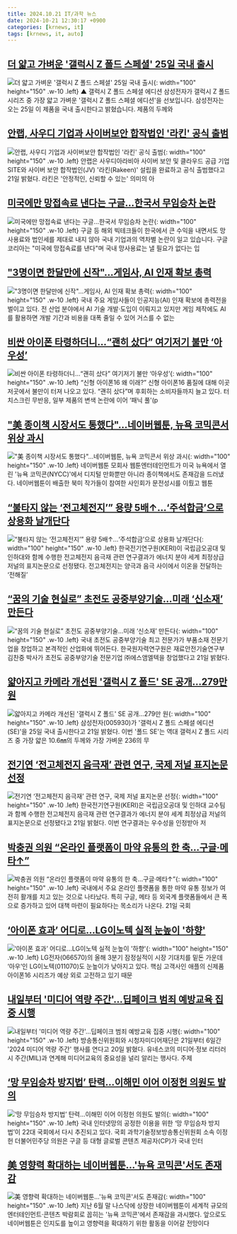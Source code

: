 ```yaml
---
title: 2024.10.21 IT/과학 뉴스
date: 2024-10-21 12:30:17 +0900
categories: [krnews, it]
tags: [krnews, it, auto]
---
```

## [더 얇고 가벼운 '갤럭시 Z 폴드 스페셜' 25일 국내 출시](https://n.news.naver.com/mnews/article/055/0001199051)

![더 얇고 가벼운 '갤럭시 Z 폴드 스페셜' 25일 국내 출시](https://mimgnews.pstatic.net/image/origin/055/2024/10/21/1199051.jpg?type=nf220_150){: width="100" height="150" .w-10 .left}
▲ 갤럭시 Z 폴드 스페셜 에디션 삼성전자가 갤럭시 Z 폴드 시리즈 중 가장 얇고 가벼운 '갤럭시 Z 폴드 스페셜 에디션'을 선보입니다. 삼성전자는 오는 25일 이 제품을 국내 출시한다고 밝혔습니다. 제품의 두께와

## [안랩, 사우디 기업과 사이버보안 합작법인 '라킨' 공식 출범](https://n.news.naver.com/mnews/article/277/0005487150)

![안랩, 사우디 기업과 사이버보안 합작법인 '라킨' 공식 출범](https://mimgnews.pstatic.net/image/origin/277/2024/10/21/5487150.jpg?type=nf220_150){: width="100" height="150" .w-10 .left}
안랩은 사우디아라비아 사이버 보안 및 클라우드 공급 기업 SITE와 사이버 보안 합작법인(JV) '라킨(Rakeen)' 설립을 완료하고 공식 출범했다고 21일 밝혔다. 라킨은 '안정적인, 신뢰할 수 있는' 의미의 아

## [미국에만 망접속료 낸다는 구글…한국서 무임승차 논란](https://n.news.naver.com/mnews/article/422/0000688121)

![미국에만 망접속료 낸다는 구글…한국서 무임승차 논란](https://mimgnews.pstatic.net/image/origin/422/2024/10/20/688121.jpg?type=nf220_150){: width="100" height="150" .w-10 .left}
구글 등 해외 빅테크들이 한국에서 큰 수익을 내면서도 망 사용료와 법인세를 제대로 내지 않아 국내 기업과의 역차별 논란이 일고 있습니다. 구글코리아는 "미국에 망접속료를 낸다"며 국내 망사용료는 낼 필요가 없다는 입

## ["3명이면 한달만에 신작"…게임사, AI 인재 확보 총력](https://n.news.naver.com/mnews/article/011/0004404728)

!["3명이면 한달만에 신작"…게임사, AI 인재 확보 총력](https://mimgnews.pstatic.net/image/origin/011/2024/10/20/4404728.jpg?type=nf220_150){: width="100" height="150" .w-10 .left}
국내 주요 게임사들이 인공지능(AI) 인재 확보에 총력전을 벌이고 있다. 전 산업 분야에서 AI 기술 개발·도입이 이뤄지고 있지만 게임 제작에도 AI를 활용하면 개발 기간과 비용을 대폭 줄일 수 있어 거스를 수 없는

## [비싼 아이폰 타령하더니…“괜히 샀다” 여기저기 불만 ‘아우성’](https://n.news.naver.com/mnews/article/016/0002376369)

![비싼 아이폰 타령하더니…“괜히 샀다” 여기저기 불만 ‘아우성’](https://mimgnews.pstatic.net/image/origin/016/2024/10/20/2376369.jpg?type=nf220_150){: width="100" height="150" .w-10 .left}
“신형 아이폰16 왜 이래?” 신형 아이폰16 품질에 대해 이곳 저곳에서 불만이 터져 나오고 있다. “괜히 샀다”며 후회하는 소비자들까지 늘고 있다. 터치스크린 무반응, 일부 제품의 변색 논란에 이어 ‘패닉 풀'(p

## ["美 종이책 시장서도 통했다"…네이버웹툰, 뉴욕 코믹콘서 위상 과시](https://n.news.naver.com/mnews/article/003/0012850530)

!["美 종이책 시장서도 통했다"…네이버웹툰, 뉴욕 코믹콘서 위상 과시](https://mimgnews.pstatic.net/image/origin/003/2024/10/20/12850530.jpg?type=nf220_150){: width="100" height="150" .w-10 .left}
네이버웹툰 모회사 웹툰엔터테인먼트가 미국 뉴욕에서 열린 '뉴욕 코믹콘(NYCC)'에서 디지털 만화뿐만 아니라 종이책에서도 존재감을 드러냈다. 네이버웹툰이 배출한 북미 작가들이 참여한 사인회가 문전성시를 이뤘고 웹툰

## [“불타지 않는 ‘전고체전지’” 용량 5배↑…‘주석합금’으로 상용화 날개단다](https://n.news.naver.com/mnews/article/016/0002376532)

![“불타지 않는 ‘전고체전지’” 용량 5배↑…‘주석합금’으로 상용화 날개단다](https://mimgnews.pstatic.net/image/origin/016/2024/10/21/2376532.jpg?type=nf220_150){: width="100" height="150" .w-10 .left}
한국전기연구원(KERI)이 국립금오공대 및 인하대와 함께 수행한 전고체전지 음극재 관련 연구결과가 에너지 분야 세계 최정상급 저널의 표지논문으로 선정됐다. 전고체전지는 양극과 음극 사이에서 이온을 전달하는 ‘전해질’

## [“꿈의 기술 현실로” 초전도 공중부양기술…미래 ‘신소재’ 만든다](https://n.news.naver.com/mnews/article/016/0002376469)

![“꿈의 기술 현실로” 초전도 공중부양기술…미래 ‘신소재’ 만든다](https://mimgnews.pstatic.net/image/origin/016/2024/10/21/2376469.jpg?type=nf220_150){: width="100" height="150" .w-10 .left}
국내 초전도 공중부양기술 최고 전문가가 부품소재 전문기업을 창업하고 본격적인 산업화에 뛰어든다. 한국원자력연구원은 재료안전기술연구부 김찬중 박사가 초전도 공중부양기술 전문기업 ㈜에스앰엘텍을 창업했다고 21일 밝혔다.

## [얇아지고 카메라 개선된 '갤럭시 Z 폴드' SE 공개…279만 원](https://n.news.naver.com/mnews/article/421/0007856256)

![얇아지고 카메라 개선된 '갤럭시 Z 폴드' SE 공개…279만 원](https://mimgnews.pstatic.net/image/origin/421/2024/10/21/7856256.jpg?type=nf220_150){: width="100" height="150" .w-10 .left}
삼성전자(005930)가 '갤럭시 Z 폴드 스페셜 에디션(SE)'을 25일 국내 출시한다고 21일 밝혔다. 이번 '폴드 SE'는 역대 갤럭시 Z 폴드 시리즈 중 가장 얇은 10.6㎜의 두께와 가장 가벼운 236의 무

## [전기연 ‘전고체전지 음극재’ 관련 연구, 국제 저널 표지논문 선정](https://n.news.naver.com/mnews/article/119/0002883691)

![전기연 ‘전고체전지 음극재’ 관련 연구, 국제 저널 표지논문 선정](https://mimgnews.pstatic.net/image/origin/119/2024/10/21/2883691.jpg?type=nf220_150){: width="100" height="150" .w-10 .left}
한국전기연구원(KERI)은 국립금오공대 및 인하대 교수팀과 함께 수행한 전고체전지 음극재 관련 연구결과가 에너지 분야 세계 최정상급 저널의 표지논문으로 선정됐다고 21일 밝혔다. 이번 연구결과는 우수성을 인정받아 저

## [박충권 의원 “온라인 플랫폼이 마약 유통의 한 축…구글·메타↑”](https://n.news.naver.com/mnews/article/030/0003249369)

![박충권 의원 “온라인 플랫폼이 마약 유통의 한 축…구글·메타↑”](https://mimgnews.pstatic.net/image/origin/030/2024/10/21/3249369.jpg?type=nf220_150){: width="100" height="150" .w-10 .left}
국내에서 주요 온라인 플랫폼을 통한 마약 유통 정보가 여전히 활개를 치고 있는 것으로 나타났다. 특히 구글, 메타 등 외국계 플랫폼들에서 큰 폭으로 증가하고 있어 대책 마련이 필요하다는 목소리가 나온다. 21일 국회

## [‘아이폰 효과’ 어디로…LG이노텍 실적 눈높이 '하향'](https://n.news.naver.com/mnews/article/018/0005863650)

![‘아이폰 효과’ 어디로…LG이노텍 실적 눈높이 '하향'](https://mimgnews.pstatic.net/image/origin/018/2024/10/20/5863650.jpg?type=nf220_150){: width="100" height="150" .w-10 .left}
LG전자(066570)의 올해 3분기 잠정실적이 시장 기대치를 밑돈 가운데 ‘아우’인 LG이노텍(011070)도 눈높이가 낮아지고 있다. 핵심 고객사인 애플의 신제품 아이폰16 시리즈가 예상 외로 고전하고 있기 때문

## [내일부터 '미디어 역량 주간'…딥페이크 범죄 예방교육 집중 시행](https://n.news.naver.com/mnews/article/421/0007855222)

![내일부터 '미디어 역량 주간'…딥페이크 범죄 예방교육 집중 시행](https://mimgnews.pstatic.net/image/origin/421/2024/10/20/7855222.jpg?type=nf220_150){: width="100" height="150" .w-10 .left}
방송통신위원회와 시청자미디어재단은 21일부터 6일간 '2024 미디어 역량 주간' 행사를 연다고 20일 밝혔다. 유네스코의 미디어·정보 리터러시 주간(MIL)과 연계해 미디어교육의 중요성을 널리 알리는 행사다. 주제

## [‘망 무임승차 방지법’ 탄력…이해민 이어 이정헌 의원도 발의](https://n.news.naver.com/mnews/article/018/0005864330)

![‘망 무임승차 방지법’ 탄력…이해민 이어 이정헌 의원도 발의](https://mimgnews.pstatic.net/image/origin/018/2024/10/21/5864330.jpg?type=nf220_150){: width="100" height="150" .w-10 .left}
국내 인터넷망의 공정한 이용을 위한 ‘망 무임승차 방지법’이 22대 국회에서 다시 추진되고 있다. 국회 과학기술정보방송통신위원회 소속 이정헌 더불어민주당 의원은 구글 등 대형 글로벌 콘텐츠 제공자(CP)가 국내 인터

## [美 영향력 확대하는 네이버웹툰…'뉴욕 코믹콘'서도 존재감](https://n.news.naver.com/mnews/article/031/0000877725)

![美 영향력 확대하는 네이버웹툰…'뉴욕 코믹콘'서도 존재감](https://mimgnews.pstatic.net/image/origin/031/2024/10/20/877725.jpg?type=nf220_150){: width="100" height="150" .w-10 .left}
지난 6월 말 나스닥에 상장한 네이버웹툰이 세계적 규모의 엔터테인먼트·콘텐츠 박람회로 꼽히는 '뉴욕 코믹콘'에서 존재감을 과시했다. 앞으로도 네이버웹툰은 인지도를 높이고 영향력을 확대하기 위한 활동을 이어갈 전망이다

